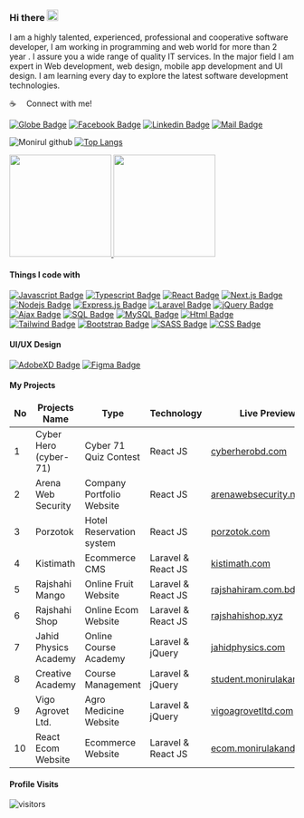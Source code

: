 ### Hi there <img src="https://user-images.githubusercontent.com/1303154/88677602-1635ba80-d120-11ea-84d8-d263ba5fc3c0.gif" width="20px" height="20px" alt="hi">
I am a highly talented, experienced, professional and cooperative software developer, I am working in programming and web world for more than 2 year . I assure you a wide range of quality IT services. In the major field I am expert in Web development, web design, mobile app development and UI design. I am learning every day to explore the latest software development technologies. 

<!--
**monirulakand/monirulakand** is a ✨ _special_ ✨ repository because its `README.md` (this file) appears on your GitHub profile.

Here are some ideas to get you started:

- 🔭 I’m currently working on ...
- 🌱 I’m currently learning ...
- 👯 I’m looking to collaborate on ...
- 🤔 I’m looking for help with ...
- 💬 Ask me about ...
- 📫 How to reach me: ...
- 😄 Pronouns: ...
- ⚡ Fun fact: ...
-->

:coffee: &emsp;Connect with me!

[![Globe Badge](https://img.shields.io/badge/Portfolio-1877F2?style=for-the-badge&logo=globe&logoColor=white)](https://monirulakand.com) 
[![Facebook Badge](https://img.shields.io/badge/Facebook-1877F2?style=for-the-badge&logo=facebook&logoColor=white)](https://www.facebook.com/monirul.sumon/) [![Linkedin Badge](https://img.shields.io/badge/LinkedIn-0077B5?style=for-the-badge&logo=linkedin&logoColor=white)](https://www.linkedin.com/in/monirul-akand/) [![Mail Badge](https://img.shields.io/badge/Gmail-D14836?style=for-the-badge&logo=gmail&logoColor=white)](mailto:soft.monirul@gmail.com)


![Monirul github](https://github-readme-stats.vercel.app/api?username=monirulakand&count_private=true&show_icons=true&theme=algolia)
[![Top Langs](https://github-readme-stats.vercel.app/api/top-langs/?username=monirulakand&layout=compact&count_private=true&langs_count=8&card_width=250,card_height=245)](https://github.com/monirulakand/github-readme-stats)




<p align="left">
<a href="https://github.com/monirulakand">
  <img height="180em" src="https://github-readme-stats.vercel.app/api?username=monirulakand&show_icons=true&theme=algolia&include_all_commits=true&count_private=true"/>
<!--   <img height="180em" src="https://github-readme-stats.vercel.app/api/top-langs/?username=monirulakand&layout=compact&langs_count=8&theme=algolia"/> -->
   <img height="180em" src="https://github-readme-stats.vercel.app/api/top-langs/?username=monirulakand&layout=compact"/>
</a>
</p>

#### Things I code with

[![Javascript Badge](https://img.shields.io/badge/-Javascript-F0DB4F?style=for-the-badge&labelColor=black&logo=javascript&logoColor=F0DB4F)](#) 
[![Typescript Badge](https://img.shields.io/badge/-Typescript-007acc?style=for-the-badge&labelColor=black&logo=typescript&logoColor=007acc)](#) 
[![React Badge](https://img.shields.io/badge/-React-61DBFB?style=for-the-badge&labelColor=black&logo=react&logoColor=61DBFB)](#) 
[![Next.js Badge](https://img.shields.io/badge/next.js-000000?style=for-the-badge&logo=nextdotjs&logoColor=white)](#) 
[![Nodejs Badge](https://img.shields.io/badge/-Nodejs-3C873A?style=for-the-badge&labelColor=black&logo=node.js&logoColor=3C873A)](#) 
[![Express.js Badge](https://img.shields.io/badge/Express.js-000000?style=for-the-badge&logo=express&logoColor=white)](#) 
[![Laravel Badge](https://img.shields.io/badge/Laravel-FF2D20?style=for-the-badge&logo=laravel&logoColor=white)](#) 
[![jQuery Badge](https://img.shields.io/badge/jQuery-0769AD?style=for-the-badge&logo=jquery&logoColor=white)](#) 
[![Ajax Badge](https://img.shields.io/badge/-ajax-ffffff?style=for-the-badge&labelColor=black&logo=ajax&logoColor=blue)](#) 
[![SQL Badge](https://img.shields.io/badge/-Sql-5C2D91?style=for-the-badge&logo=sql%20studio&logoColor=white)](#) 
[![MySQL Badge](https://img.shields.io/badge/MySLQ-F05032?style=for-the-badge&logo=MySQL&logoColor=white)](#)
[![Html Badge](https://img.shields.io/badge/-Html5-CC6699?style=for-the-badge&logo=html5&logoColor=white)](#) 
[![Tailwind Badge](https://img.shields.io/badge/Tailwind%20CSS-092749?style=for-the-badge&logo=tailwindcss&logoColor=06B6D4&labelColor=000000)](#) 
[![Bootstrap Badge](https://img.shields.io/badge/Bootstrap-563D7C?style=for-the-badge&logo=bootstrap&logoColor=white)](#) 
[![SASS Badge](https://img.shields.io/badge/Sass-CC6699?style=for-the-badge&logo=sass&logoColor=white)](#) 
[![CSS Badge](https://img.shields.io/badge/-CSS-CC6699?style=for-the-badge&logo=css&logoColor=white)](#) 



#### UI/UX Design

[![AdobeXD Badge](https://img.shields.io/badge/Adobe%20XD-470137?style=for-the-badge&logo=Adobe%20XD&logoColor=#FF61F6)](#)
[![Figma Badge](https://img.shields.io/badge/Figma-F24E1E?style=for-the-badge&logo=figma&logoColor=white)](#) 
 	

#### My Projects

<table width:"100%" table-responsive>
  <thead align="center">
      <td><b>No</b></td>
      <td><b>Projects Name</b></td>
      <td><b>Type</b></td>
      <td><b>Technology</b></td>
      <td><b>Live Preview</b></td>
  </thead>
  <tbody>
    <tr>
      <td>1</td>
      <td>Cyber Hero (cyber-71)</td>
      <td>Cyber 71 Quiz Contest</td>
      <td>React JS</td>
      <td><a href="cyberherobd.com" target="_blank">cyberherobd.com</a></td>
    </tr>
  
   <tr>
      <td>2</td>
      <td>Arena Web Security</td>
      <td>Company Portfolio Website</td>
      <td>React JS</td>
      <td><a href="arenawebsecurity.net" target="_blank">arenawebsecurity.net</a></td>
    </tr>
  
  
   <tr>
      <td>3</td>
      <td>Porzotok</td>
      <td>Hotel Reservation system</td>
      <td>React JS</td>
      <td><a href="porzotok.com" target="_blank">porzotok.com</a></td>
    </tr>
  
   <tr>
      <td>4</td>
      <td>Kistimath</td>
      <td>Ecommerce CMS</td>
      <td>Laravel & React JS</td>
      <td><a href="kistimath.com" target="_blank">kistimath.com</a></td>
    </tr>
  
  
   <tr>
      <td>5</td>
      <td>Rajshahi Mango</td>
      <td>Online Fruit Website</td>
      <td>Laravel & React JS</td>
      <td><a href="rajshahiram.com.bd" target="_blank">rajshahiram.com.bd</a></td>
    </tr>
  
  
   <tr>
      <td>6</td>
      <td>Rajshahi Shop</td>
      <td>Online Ecom Website</td>
      <td>Laravel & React JS</td>
      <td><a href="rajshahishop.xyz" target="_blank">rajshahishop.xyz</a></td>
    </tr>
  
  
  
   <tr>
      <td>7</td>
      <td>Jahid Physics Academy</td>
      <td>Online Course Academy</td>
      <td>Laravel & jQuery</td>
      <td><a href="jahidphysics.com" target="_blank">jahidphysics.com</a></td>
    </tr>
  
  
   <tr>
      <td>8</td>
      <td>Creative Academy</td>
      <td>Course Management</td>
      <td>Laravel & jQuery</td>
      <td><a href="student.monirulakand.com" target="_blank">student.monirulakand.com</a></td>
    </tr>
  
  
   <tr>
      <td>9</td>
      <td>Vigo Agrovet Ltd.</td>
      <td>Agro Medicine Website</td>
      <td>Laravel & jQuery</td>
      <td><a href="vigoagrovetltd.com" target="_blank">vigoagrovetltd.com</a></td>
    </tr>
  
  
   <tr>
      <td>10</td>
      <td>React Ecom Website</td>
      <td>Ecommerce Website</td>
      <td>Laravel & React JS</td>
      <td><a href="ecom.monirulakand.com" target="_blank">ecom.monirulakand.com</a></td>
    </tr>
  </tbody>
</table >



#### Profile Visits 
![visitors](https://visitor-badge.glitch.me/badge?page_id=monirulakand.monirulakand)
